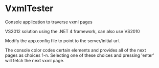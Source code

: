 VxmlTester
==========

Console application to traverse vxml pages

VS2012 solution using the .NET 4 framework, can also use VS2010

Modify the app.config file to point to the server/initial url.

The console color codes certain elements and provides all of the next pages as choices 1-n. Selecting one of these choices and pressing 'enter' will fetch the next vxml page.